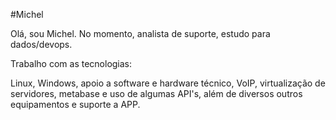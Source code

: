 #Michel

Olá, sou Michel.
No momento, analista de suporte, estudo para dados/devops.

Trabalho com as tecnologias:

Linux, Windows, apoio a software e hardware técnico, VoIP, virtualização de servidores, metabase e uso de algumas API's, além de diversos outros equipamentos e suporte a APP.


